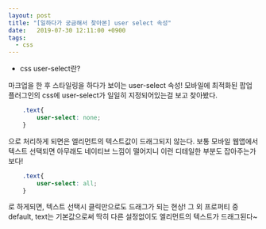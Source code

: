 ```yaml
---
layout: post
title: "[일하다가 궁금해서 찾아본] user select 속성"
date:   2019-07-30 12:11:00 +0900
tags:
  - css
---
```


* css user-select란?

마크업을 한 후 스타일링을 하다가 보이는 user-select 속성!
모바일에 최적화된 팝업 플러그인의 css에 user-select가 일일히 지정되어있는걸 보고 찾아봤다.
```css
    .text{
        user-select: none;
    }
```

으로 처리하게 되면은 엘리먼트의 텍스트값이 드래그되지 않는다.
보통 모바일 웹앱에서 텍스트 선택되면 아무래도 네이티브 느낌이 떨어지니
이런 디테일한 부분도 잡아주는가보다!

```css
    .text{
        user-select: all;
    }
```
로 하게되면, 텍스트 선택시 클릭만으로도 드래그가 되는 현상!
그 외 프로퍼티 중 default, text는 기본값으로써 딱히 다른 설정없이도 엘리먼트의 텍스트가 드래그된다~
